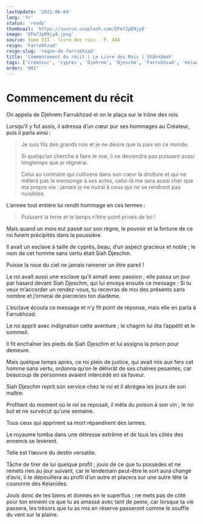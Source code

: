 ```yaml
---
lastUpdate: '2021-06-04'
lang: 'fr'
status: 'ready'
thumbnail: 'https://source.unsplash.com/EFm7JpD9jy8'
image: 'EFm7JpD9jy8.jpeg'
source: tome VII - livre des rois - P. 344
reign: 'Farrukhzad'
reign-slug: 'regne-de-farrukhzad'
title: 'Commencement du récit | Le Livre des Rois | Shâhnâmeh'
tags: ['Créateur', 'cyprès', 'Djehrem', 'Djeschm', 'Farrukhzad', 'Keïanides', 'Siah']
order: '001'
---
```


# Commencement du récit

On appela de Djehrem Farrukhzad et on le plaça sur le trône des rois.

Lorsqu’il y fut assis, il adressa d’un cœur pur ses hommages au Créateur, puis il parla ainsi :

> Je suis fils des grands rois et je ne désire que la paix en ce monde.
>
> Si quelqu’un cherche à faire le mal, il ne deviendra pas puissant aussi longtemps que je régnerai.
>
> Celui au contraire qui cultivera dans son cœur la droiture et qui ne mêlera pas le mensonge à ses actes, celui-là me sera aussi cher que ma propre vie : jamais je ne nuirai à ceux qui ne se rendront pas nuisibles.

L’armée tout entière lui rendit hommage en ces termes :

> Puissent la terre et le temps n’être point privés de toi !

Mais quand un mois eut passé sur son règne, le pouvoir et la fortune de ce roi furent précipités dans la poussière.

Il avait un esclave à taille de cyprès, beau, d’un aspect gracieux et noble ; le nom de cet homme sans vertu était Siah Djeschm.

Puisse la roue du ciel ne jamais ramener un être pareil !

Le roi avait aussi une esclave qu’il aimait avec passion ; elle passa un jour par hasard devant Siah Djeschm, qui lui envoya ensuite ce message : Si tu veux m’accorder un rendez-vous, tu recevras de moi des présents sans nombre et j’ornerai de pierreries ton diadème.

L’esclave écouta ce message et n’y fit point de réponse, mais elle en parla à Farrukhzad.

Le roi apprit avec indignation cette aventure ; le chagrin lui ôta l’appétit et le sommeil.

Il fit enchaîner les pieds de Siah Djeschm et lui assigna la prison pour demeure.

Mais quelque temps après, ce roi plein de justice, qui avait mis aux fers cet homme sans vertu, ordonna qu’on le délivrât de ses chaînes pesantes, car beaucoup de personnes avaient intercédé en sa faveur.

Siah Djeschm reprit son service chez le roi et il abrégea les jours de son maître.

Profitant du moment où le roi se reposait, il mêla du poison à son vin ; le roi but et ne survécut qu’une semaine.

Tous ceux qui apprirent sa mort répandirent des larmes.

Le royaume tomba dans une détresse extrême et de tous les côtés des ennemis se levèrent.

Telle est l’œuvre du destin versatile.

Tâche de tirer de lui quelque profit ; jouis de ce que tu possèdes et ne remets rien au jour suivant, car le lendemain peut-être le sort aura changé d’avis, il te dépouillera au profil d’un autre et placera sur une autre tête la couronne des Keïanides.

Jouis donc de tes biens et donnes en le superflus ; ne mets pas de côté pour ton ennemi ce que tu as amassé avec tant de peine, car lorsque ta vie passera, les trésors que tu as mis en réserve passeront comme le souffle du vent sur la plaine.
